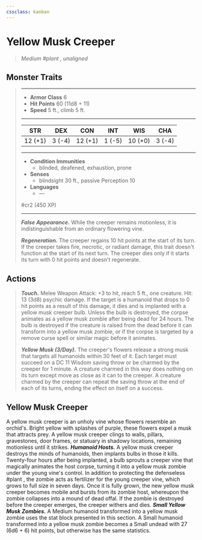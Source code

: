 ```yaml
---
cssclass: kanban
---
```


# Yellow Musk Creeper
>*Medium #plant , unaligned*
## Monster Traits
>___
>- **Armor Class** 6
>- **Hit Points** 60 (11d8 + 11)
>- **Speed** 5 ft., climb 5 ft.
>___
>|STR|DEX|CON|INT|WIS|CHA|
>|:---:|:---:|:---:|:---:|:---:|:---:|
>|12 (+1)|3 (-4)|12 (+1)|1 (-5)|10 (+0)|3 (-4)|
>___
>- **Condition Immunities**
>	 - blinded, deafened, exhaustion, prone
>- **Senses**
>	 - blindsight 30 ft., passive Perception 10
>- **Languages**
>	 - —
>
> #cr2 (450 XP)
>___
>***False Appearance.*** While the creeper remains motionless, it is indistinguishable from an ordinary flowering vine.  
>
>***Regeneration.*** The creeper regains 10 hit points at the start of its turn. If the creeper takes fire, necrotic, or radiant damage, this trait doesn't function at the start of its next turn. The creeper dies only if it starts its turn with 0 hit points and doesn't regenerate.  
>
## Actions
>***Touch.*** Melee Weapon Attack: +3 to hit, reach 5 ft., one creature. Hit: 13 (3d8) psychic damage. If the target is a humanoid that drops to 0 hit points as a result of this damage, it dies and is implanted with a yellow musk creeper bulb. Unless the bulb is destroyed, the corpse animates as a yellow musk zombie after being dead for 24 hours. The bulb is destroyed if the creature is raised from the dead before it can transform into a yellow musk zombie, or if the corpse is targeted by a remove curse spell or similar magic before it animates.  
>
>***Yellow Musk (3/Day).*** The creeper's flowers release a strong musk that targets all humanoids within 30 feet of it. Each target must succeed on a DC 11 Wisdom saving throw or be charmed by the creeper for 1 minute. A creature charmed in this way does nothing on its turn except move as close as it can to the creeper. A creature charmed by the creeper can repeat the saving throw at the end of each of its turns, ending the effect on itself on a success.
## Yellow Musk Creeper
A yellow musk creeper is an unholy vine whose flowers resemble an orchid's. Bright yellow with splashes of purple, these flowers expel a musk that attracts prey. A yellow musk creeper clings to walls, pillars, gravestones, door frames, or statuary in shadowy locations, remaining motionless until it strikes.
***Humanoid Hosts.*** A yellow musk creeper destroys the minds of humanoids, then implants bulbs in those it kills. Twenty-four hours after being implanted, a bulb sprouts a creeper vine that magically animates the host corpse, turning it into a yellow musk zombie under the young vine's control. In addition to protecting the defenseless #plant , the zombie acts as fertilizer for the young creeper vine, which grows to full size in seven days. Once it is fully grown, the new yellow musk creeper becomes mobile and bursts from its zombie host, whereupon the zombie collapses into a mound of dead offal. If the zombie is destroyed before the creeper emerges, the creeper withers and dies.
***Small Yellow Musk Zombies.*** A Medium humanoid transformed into a yellow musk zombie uses the stat block presented in this section. A Small humanoid transformed into a yellow musk zombie becomes a Small undead with 27 (6d6 + 6) hit points, but otherwise has the same statistics.